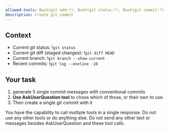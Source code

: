 ```yaml
---
allowed-tools: Bash(git add:*), Bash(git status:*), Bash(git commit:*), AskUserQuestion
description: Create git commit 
---
```


## Context

- Current git status: !`git status`
- Current git diff (staged changes): !`git diff HEAD`
- Current branch: !`git branch --show-current`
- Recent commits: !`git log --oneline -10`

## Your task

1. generate 5 single commit messages with conventional commits
2. **Use AskUserQuestion tool** to chose which of those, or their own to use.
3. Then create a single git commit with it

You have the capability to call multiple tools in a single response. Do not use any other tools or do anything else. Do not send any other text or messages besides AskUserQuestion and these tool calls.
